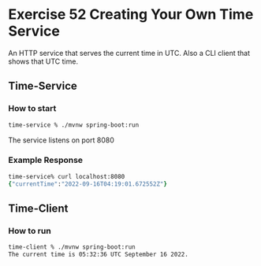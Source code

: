 # Exercise 52 Creating Your Own Time Service

An HTTP service that serves the current time in UTC. Also a CLI client that shows that UTC time.

## Time-Service

### How to start

```zsh
time-service % ./mvnw spring-boot:run
```
The service listens on port 8080

### Example Response

```zsh
time-service% curl localhost:8080
{"currentTime":"2022-09-16T04:19:01.672552Z"}
```

## Time-Client

### How to run

```zsh
time-client % ./mvnw spring-boot:run
The current time is 05:32:36 UTC September 16 2022.
```
